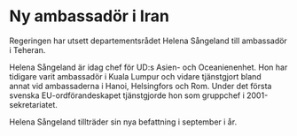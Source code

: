 # Ny ambassadör i Iran

Regeringen har utsett departementsrådet Helena Sångeland till ambassadör i Teheran.


Helena Sångeland är idag chef för UD:s Asien\- och Oceanienenhet. Hon har tidigare varit ambassadör i Kuala Lumpur och vidare tjänstgjort bland annat vid ambassaderna i Hanoi, Helsingfors och Rom. Under det första svenska EU\-ordförandeskapet tjänstgjorde hon som gruppchef i 2001\-sekretariatet.

Helena Sångeland tillträder sin nya befattning i september i år.
